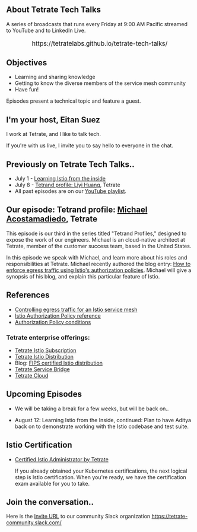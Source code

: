 ## About Tetrate Tech Talks

A series of broadcasts that runs every Friday at 9:00 AM Pacific
  streamed to YouTube and to LinkedIn Live.

<p style="text-align: center; font-size: larger; font-weight: normal">
https://tetratelabs.github.io/tetrate-tech-talks/
</p>

## Objectives

- Learning and sharing knowledge
- Getting to know the diverse members of the service mesh community
- Have fun!

Episodes present a technical topic and feature a guest.

## I'm your host, Eitan Suez

I work at Tetrate, and I like to talk tech.

If you're with us live, I invite you to say hello to everyone in the chat.

## Previously on Tetrate Tech Talks..

- July 1 - [Learning Istio from the inside](../../episode13/)
- July 8 - [Tetrand profile: Liyi Huang](../../episode14/), Tetrate
- All past episodes are on our [YouTube playlist](https://www.youtube.com/playlist?list=PLm51GPKRAmTlOkjWDJBQYtjcc9WPk4E4F).

## Our episode: Tetrand profile: [Michael Acostamadiedo](https://www.linkedin.com/in/michaelacostamadiedo/), Tetrate

This episode is our third in the series titled "Tetrand Profiles," designed to expose the work of our engineers.
Michael is an cloud-native architect at Tetrate, member of the customer success team, based in the United States.

In this episode we speak with Michael, and learn more about his roles and responsibilities at Tetrate.
Michael recently authored the blog entry: [How to enforce egress traffic using Istio's authorization policies](https://www.tetrate.io/blog/istio-how-to-enforce-egress-traffic-using-istios-authorization-policies/).
Michael will give a synopsis of his blog, and explain this particular feature of Istio.

## References

- [Controlling egress traffic for an Istio service mesh](https://istio.io/latest/docs/tasks/traffic-management/egress/)
- [Istio Authorization Policy reference](https://istio.io/latest/docs/reference/config/security/authorization-policy/)
- [Authorization Policy conditions](https://istio.io/latest/docs/reference/config/security/conditions/)


### Tetrate enterprise offerings:

- [Tetrate Istio Subscription](https://www.tetrate.io/tetrate-istio-subscription/)
- [Tetrate Istio Distribution](https://tetratelabs.io/)
- Blog: [FIPS certified Istio distribution](https://www.tetrate.io/blog/tetrate-istio-distro-achieves-fips-certification/)
- [Tetrate Service Bridge](https://www.tetrate.io/tetrate-service-bridge/)
- [Tetrate Cloud](https://www.tetrate.io/tetrate-cloud/)


## Upcoming Episodes

- We will be taking a break for a few weeks, but will be back on..

- August 12: Learning Istio from the Inside, continued:  Plan to have Aditya back on to demonstrate working with the Istio codebase and test suite.

## Istio Certification

- [Certified Istio Administrator by Tetrate](https://academy.tetrate.io/courses/certified-istio-administrator)

    If you already obtained your Kubernetes certifications, the next logical step is Istio certification.
    When you're ready, we have the certification exam available for you to take.

## Join the conversation..

Here is the [Invite URL](https://tetr8.io/tetrate-community) to our community Slack organization https://tetrate-community.slack.com/

